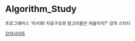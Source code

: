# Algorithm_Study
프로그래머스 '어서와! 자료구조와 알고리즘은 처음이지?' 강의 스터디 

[강의사이트](https://programmers.co.kr/learn/courses/57)
